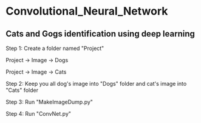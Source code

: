 # Convolutional_Neural_Network
## Cats and Gogs identification using deep learning

Step 1:
Create a folder named "Project"

Project -> Image -> Dogs

Project -> Image -> Cats

Step 2: Keep you all dog's image into "Dogs" folder and cat's image into "Cats" folder

Step 3: Run "MakeImageDump.py"

Step 4: Run "ConvNet.py"
